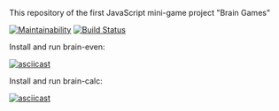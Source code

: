 This repository of the first JavaScript mini-game project "Brain Games"

[![Maintainability](https://api.codeclimate.com/v1/badges/a99a88d28ad37a79dbf6/maintainability)](https://codeclimate.com/github/codeclimate/codeclimate/maintainability) [![Build Status](https://travis-ci.org/Sadneur/frontend-project-lvl1.svg?branch=master)](https://travis-ci.org/Sadneur/frontend-project-lvl1)

Install and run brain-even:

[![asciicast](https://asciinema.org/a/1PzgVubKFKw6ZnFMImpV5JOju.svg)](https://asciinema.org/a/1PzgVubKFKw6ZnFMImpV5JOju)

Install and run brain-calc:

[![asciicast](https://asciinema.org/a/ViRlgXbFdhC01bbeA1zKSCGeA.svg)](https://asciinema.org/a/ViRlgXbFdhC01bbeA1zKSCGeA)